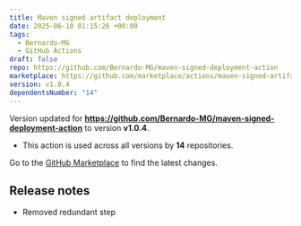 ```yaml
---
title: Maven signed artifact deployment
date: 2025-06-10 01:15:26 +00:00
tags:
  - Bernardo-MG
  - GitHub Actions
draft: false
repo: https://github.com/Bernardo-MG/maven-signed-deployment-action
marketplace: https://github.com/marketplace/actions/maven-signed-artifact-deployment
version: v1.0.4
dependentsNumber: "14"
---
```



Version updated for **https://github.com/Bernardo-MG/maven-signed-deployment-action** to version **v1.0.4**.
- This action is used across all versions by **14** repositories.

Go to the [GitHub Marketplace](https://github.com/marketplace/actions/maven-signed-artifact-deployment) to find the latest changes.

## Release notes

- Removed redundant step
